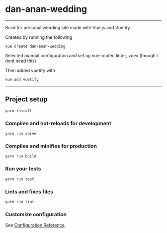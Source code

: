 # dan-anan-wedding
-------------------

Build for personal wedding site made with Vue.js and Vuetify.

Created by running the following

```
vue create dan-anan-wedding
```

Selected manual configuration and set up vue-router, linter, vuex (though i dont need this)

Then added vuetify with

```
vue add vuetify
```


-----------------

## Project setup
```
yarn install
```

### Compiles and hot-reloads for development
```
yarn run serve
```

### Compiles and minifies for production
```
yarn run build
```

### Run your tests
```
yarn run test
```

### Lints and fixes files
```
yarn run lint
```

### Customize configuration
See [Configuration Reference](https://cli.vuejs.org/config/).

